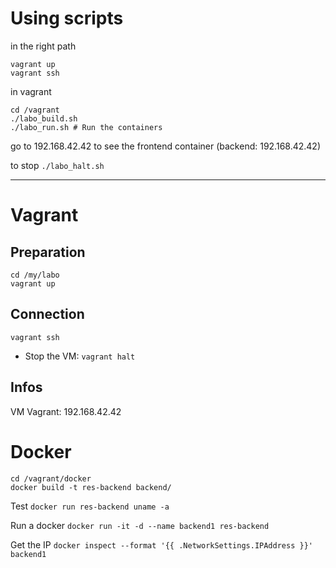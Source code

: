 
# Using scripts

in the right path

    vagrant up
    vagrant ssh

in vagrant

    cd /vagrant
    ./labo_build.sh
    ./labo_run.sh # Run the containers

go to 192.168.42.42 to see the frontend container (backend: 192.168.42.42)

to stop `./labo_halt.sh`

----

# Vagrant

## Preparation

    cd /my/labo
    vagrant up

## Connection

    vagrant ssh


 - Stop the VM: `vagrant halt`


## Infos

VM Vagrant: 192.168.42.42


# Docker

    cd /vagrant/docker
    docker build -t res-backend backend/


Test `docker run res-backend uname -a`

Run a docker `docker run -it -d --name backend1 res-backend`

Get the IP `docker inspect --format '{{ .NetworkSettings.IPAddress }}' backend1`


